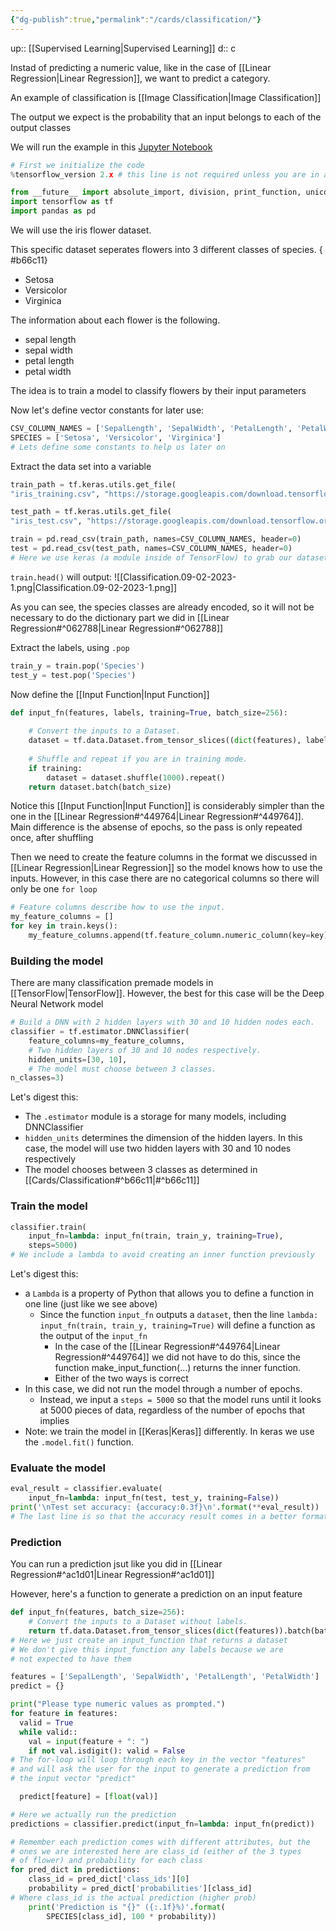 ```yaml
---
{"dg-publish":true,"permalink":"/cards/classification/"}
---
```


up:: [[Supervised Learning\|Supervised Learning]] 
d:: c

Instad of predicting a numeric value, like in the case of [[Linear Regression\|Linear Regression]], we want to predict a category. 

An example of classification is [[Image Classification\|Image Classification]] 

The output we expect is the probability that an input belongs to each of the output classes 

We will run the example in this [Jupyter Notebook](https://colab.research.google.com/drive/15Cyy2H7nT40sGR7TBN5wBvgTd57mVKay#forceEdit=true&sandboxMode=true&scrollTo=JQz0Lj60hjLI) 

```python
# First we initialize the code
%tensorflow_version 2.x # this line is not required unless you are in a notebook

from __future__ import absolute_import, division, print_function, unicode_literals
import tensorflow as tf
import pandas as pd
```

We will use the iris flower dataset. 

This specific dataset seperates flowers into 3 different classes of species.
{ #b66c11}

-   Setosa
-   Versicolor
-   Virginica

The information about each flower is the following.
-   sepal length
-   sepal width
-   petal length
-   petal width

The idea is to train a model to classify flowers by their input parameters

Now let's define vector constants for later use:
```python
CSV_COLUMN_NAMES = ['SepalLength', 'SepalWidth', 'PetalLength', 'PetalWidth', 'Species']
SPECIES = ['Setosa', 'Versicolor', 'Virginica']
# Lets define some constants to help us later on
```

Extract the data set into a variable 
```python
train_path = tf.keras.utils.get_file(
"iris_training.csv", "https://storage.googleapis.com/download.tensorflow.org/data/iris_training.csv")

test_path = tf.keras.utils.get_file(
"iris_test.csv", "https://storage.googleapis.com/download.tensorflow.org/data/iris_test.csv")

train = pd.read_csv(train_path, names=CSV_COLUMN_NAMES, header=0)
test = pd.read_csv(test_path, names=CSV_COLUMN_NAMES, header=0)
# Here we use keras (a module inside of TensorFlow) to grab our datasets and read them into a pandas dataframe
```

`train.head()` will output: 
![[Classification.09-02-2023-1.png\|Classification.09-02-2023-1.png]]

As you can see, the species classes are already encoded, so it will not be necessary to do the dictionary part we did in [[Linear Regression#^062788\|Linear Regression#^062788]] 

Extract the labels, using `.pop`
```python
train_y = train.pop('Species')
test_y = test.pop('Species')
```

Now define the [[Input Function\|Input Function]] 
```python
def input_fn(features, labels, training=True, batch_size=256):
	
	# Convert the inputs to a Dataset.
	dataset = tf.data.Dataset.from_tensor_slices((dict(features), labels))
	
	# Shuffle and repeat if you are in training mode.
	if training:
		dataset = dataset.shuffle(1000).repeat()
	return dataset.batch(batch_size)
```

Notice this [[Input Function\|Input Function]] is considerably simpler than the one in the [[Linear Regression#^449764\|Linear Regression#^449764]]. Main difference is the absense of epochs, so the pass is only repeated once, after shuffling 

Then we need to create the feature columns in the format we discussed in [[Linear Regression\|Linear Regression]] so the model knows how to use the inputs. However, in this case there are no categorical columns so there will only be one `for loop` 

```python
# Feature columns describe how to use the input.
my_feature_columns = []
for key in train.keys():
	my_feature_columns.append(tf.feature_column.numeric_column(key=key))
```

### Building the model
There are many classification premade models in [[TensorFlow\|TensorFlow]]. However, the best for this case will be the Deep Neural Network model 

```python
# Build a DNN with 2 hidden layers with 30 and 10 hidden nodes each.
classifier = tf.estimator.DNNClassifier(
	feature_columns=my_feature_columns,
	# Two hidden layers of 30 and 10 nodes respectively.
	hidden_units=[30, 10],
	# The model must choose between 3 classes.
n_classes=3)
```

Let's digest this:
- The `.estimator` module is a storage for many models, including DNNClassifier 
- `hidden_units` determines the dimension of the hidden layers. In this case, the model will use two hidden layers with 30 and 10 nodes respectively 
- The model chooses between 3 classes as determined in [[Cards/Classification#^b66c11\|#^b66c11]]

### Train the model
```python
classifier.train(
	input_fn=lambda: input_fn(train, train_y, training=True),
	steps=5000)
# We include a lambda to avoid creating an inner function previously
```

Let's digest this:
- a `Lambda` is a property of Python that allows you to define a function in one line (just like we see above) 
	- Since the function `input_fn` outputs a `dataset`, then the line `lambda: input_fn(train, train_y, training=True)` will define a function as the output of the `input_fn` 
		- In the case of the [[Linear Regression#^449764\|Linear Regression#^449764]] we did not have to do this, since the function make_input_function(...) returns the inner function. 
		- Either of the two ways is correct
- In this case, we did not run the model through a number of epochs. 
	- Instead, we input a `steps = 5000` so that the model runs until it looks at 5000 pieces of data, regardless of the number of epochs that implies 
- Note: we train the model in [[Keras\|Keras]] differently. In keras we use the `.model.fit()` function. 

### Evaluate the model 
```python
eval_result = classifier.evaluate(
	input_fn=lambda: input_fn(test, test_y, training=False))
print('\nTest set accuracy: {accuracy:0.3f}\n'.format(**eval_result))
# The last line is so that the accuracy result comes in a better format 
```

### Prediction
You can run a prediction jsut like you did in [[Linear Regression#^ac1d01\|Linear Regression#^ac1d01]] 

However, here's a function to generate a prediction on an input feature 
```python
def input_fn(features, batch_size=256):
    # Convert the inputs to a Dataset without labels.
    return tf.data.Dataset.from_tensor_slices(dict(features)).batch(batch_size)
# Here we just create an input_function that returns a dataset
# We don't give this input_function any labels because we are 
# not expected to have them 

features = ['SepalLength', 'SepalWidth', 'PetalLength', 'PetalWidth']
predict = {}

print("Please type numeric values as prompted.")
for feature in features:
  valid = True
  while valid:: 
    val = input(feature + ": ")
    if not val.isdigit(): valid = False
# The for-loop will loop through each key in the vector "features" 
# and will ask the user for the input to generate a prediction from
# the input vector "predict" 

  predict[feature] = [float(val)]

# Here we actually run the prediction 
predictions = classifier.predict(input_fn=lambda: input_fn(predict))

# Remember each prediction comes with different attributes, but the
# ones we are interested here are class_id (either of the 3 types 
# of flower) and probability for each class
for pred_dict in predictions:
    class_id = pred_dict['class_ids'][0]
    probability = pred_dict['probabilities'][class_id]
# Where class_id is the actual prediction (higher prob)
    print('Prediction is "{}" ({:.1f}%)'.format(
        SPECIES[class_id], 100 * probability))
```
